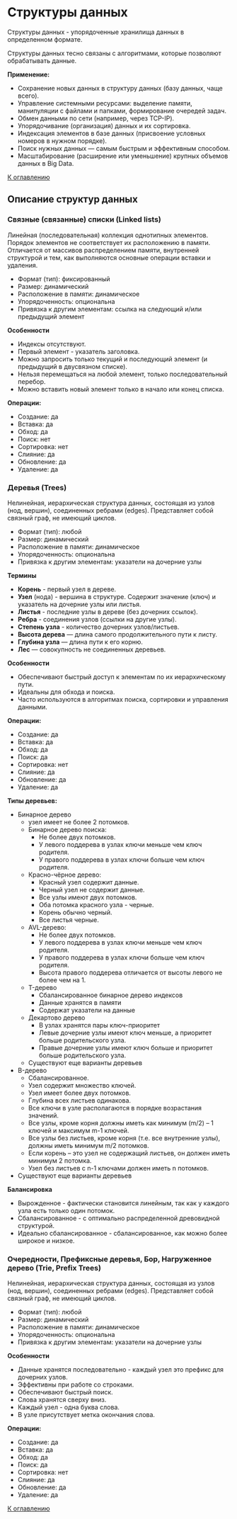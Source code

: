 # Структуры данных

Структуры данных - упорядоченные хранилища данных в определенном формате.

Структуры данных тесно связаны с алгоритмами, которые позволяют обрабатывать данные.

**Применение:**
- Сохранение новых данных в структуру данных (базу данных, чаще всего).
- Управление системными ресурсами: выделение памяти, манипуляции с файлами и папками, формирование очередей задач.
- Обмен данными по сети (например, через TCP-IP).
- Упорядочивание (организация) данных и их сортировка.
- Индексация элементов в базе данных (присвоение условных номеров в нужном порядке).
- Поиск нужных данных — самым быстрым и эффективным способом.
- Масштабирование (расширение или уменьшение) крупных объемов данных в Big Data.

[К оглавлению](../README.md)

## Описание структур данных

### 

### 

### 

### 

### Связные (связанные) списки (Linked lists)

Линейная (последовательная) коллекция однотипных элементов. Порядок элементов не соответствует их расположению в памяти. Отличается от массивов распределением памяти, внутренней структурой и тем, как выполняются основные операции вставки и удаления.

- Формат (тип): фиксированный
- Размер: динамический
- Расположение в памяти: динамическое
- Упорядоченность: опциональна
- Привязка к другим элементам: ссылка на следующий и/или предыдущий элемент

**Особенности**
- Индексы отсутствуют.
- Первый элемент - указатель заголовка.
- Можно запросить только текущий и последующий элемент (и предыдущий в двусвязном списке).
- Нельзя перемещаться на любой элемент, только последовательный перебор.
- Можно вставить новый элемент только в начало или конец списка.

**Операции:**
- Создание: да
- Вставка: да
- Обход: да
- Поиск: нет
- Сортировка: нет
- Слияние: да
- Обновление: да
- Удаление: да

### Деревья (Trees)

Нелинейная, иерархическая структура данных, состоящая из узлов (нод, вершин), соединенных ребрами (edges). Представляет собой связный граф, не имеющий циклов.

- Формат (тип): любой
- Размер: динамический
- Расположение в памяти: динамическое
- Упорядоченность: опциональна
- Привязка к другим элементам: указатели на дочерние узлы

**Термины**
- **Корень** - первый узел в дереве.
- **Узел** (нода) - вершина в структуре. Содержит значение (ключ) и указатель на дочерние узлы или листья.
- **Листья** - последние узлы в дереве (без дочерних ссылок).
- **Ребра** - соединения узлов (ссылки на другие узлы).
- **Степень узла** - количество дочерних узлов/листьев.
- **Высота дерева** — длина самого продолжительного пути к листу.
- **Глубина узла** — длина пути к его корню.
- **Лес** — совокупность не соединенных деревьев.

**Особенности**
- Обеспечивают быстрый доступ к элементам по их иерархическому пути.
- Идеальны для обхода и поиска.
- Часто используются в алгоритмах поиска, сортировки и управления данными.

**Операции:**
- Создание: да
- Вставка: да
- Обход: да
- Поиск: да
- Сортировка: нет
- Слияние: да
- Обновление: да
- Удаление: да

**Типы деревьев:**
- Бинарное дерево
  - узел имеет не более 2 потомков.
  - Бинарное дерево поиска:
    - Не более двух потомков.
    - У левого поддерева в узлах ключи меньше чем ключ родителя.
    - У правого поддерева в узлах ключи больше чем ключ родителя.
  - Красно-чёрное дерево:
    - Красный узел содержит данные.
    - Черный узел не содержит данные.
    - Все узлы имеют двух потомков.
    - Оба потомка красного узла - черные.
    - Корень обычно черный.
    - Все листья черные.
  - AVL-дерево:
    - Не более двух потомков.
    - У левого поддерева в узлах ключи меньше чем ключ родителя.
    - У правого поддерева в узлах ключи больше чем ключ родителя.
    - Высота правого поддерева отличается от высоты левого не более чем на 1.
  - T-дерево
    - Сбалансированное бинарное дерево индексов
    - Данные хранятся в памяти
    - Содержат указатели на данные
  - Декартово дерево
    - В узлах хранятся пары ключ-приоритет
    - Левые дочерние узлы имеют ключ меньше, а приоритет больше родительского узла.
    - Правые дочерние узлы имеют ключ больше и приоритет больше родительского узла.
  - Существуют еще варианты деревьев
- B-дерево
  - Сбалансированное.
  - Узел содержит множество ключей.
  - Узел имеет более двух потомков.
  - Глубина всех листьев одинакова.
  - Все ключи в узле располагаются в порядке возрастания значений.
  - Все узлы, кроме корня должны иметь как минимум (m/2) – 1 ключей и максимум m-1 ключей.
  - Все узлы без листьев, кроме корня (т.е. все внутренние узлы), должны иметь минимум m/2 потомков.
  - Если корень – это узел не содержащий листьев, он должен иметь минимум 2 потомка.
  - Узел без листьев с n-1 ключами должен иметь n потомков.
- Существуют еще варианты деревьев

**Балансировка**
- Вырожденное - фактически становится линейным, так как у каждого узла есть только один потомок.
- Сбалансированное - с оптимально распределенной древовидной структурой.
- Идеально сбалансированное - сбалансированное, как можно более широкое и низкое.

### Очередности, Префиксные деревья, Бор, Нагруженное дерево (Trie, Prefix Trees)

Нелинейная, иерархическая структура данных, состоящая из узлов (нод, вершин), соединенных ребрами (edges). Представляет собой связный граф, не имеющий циклов.

- Формат (тип): любой
- Размер: динамический
- Расположение в памяти: динамическое
- Упорядоченность: опциональна
- Привязка к другим элементам: указатели на дочерние узлы

**Особенности**
- Данные хранятся последовательно - каждый узел это префикс для дочерних узлов.
- Эффективны при работе со строками.
- Обеспечивают быстрый поиск.
- Слова хранятся сверху вниз.
- Каждый узел - одна буква слова.
- В узле присутствует метка окончания слова.

**Операции:**
- Создание: да
- Вставка: да
- Обход: да
- Поиск: да
- Сортировка: нет
- Слияние: да
- Обновление: да
- Удаление: да

[К оглавлению](../README.md)
